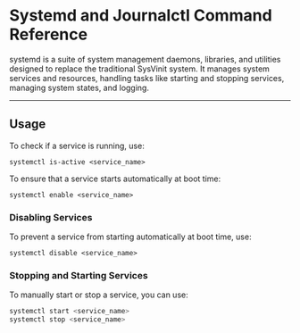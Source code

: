 # Systemd and Journalctl Command Reference

systemd is a suite of system management daemons, libraries, and utilities designed to replace the traditional SysVinit system. It manages system services and resources, handling tasks like starting and stopping services, managing system states, and logging.

---

## Usage

To check if a service is running, use:


`systemctl is-active <service_name>`

To ensure that a service starts automatically at boot time:

`systemctl enable <service_name>`

### Disabling Services

To prevent a service from starting automatically at boot time, use:

`systemctl disable <service_name>`

### Stopping and Starting Services

To manually start or stop a service, you can use:


```bash
systemctl start <service_name>
systemctl stop <service_name>
